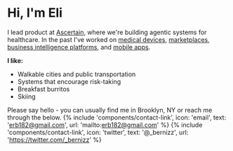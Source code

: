 
# Hi, I'm Eli

I lead product at [Ascertain](https://www.ascertain.com), where we're building agentic systems for healthcare. In the past I've worked on [medical devices](https://optainhealth.com/), [marketplaces](https://torchdental.com/), [business intelligence platforms](https://seatgeek.com/enterprise), and [mobile apps](https://www.forbes.com/sites/annefield/2023/08/09/sallie-mae-buys-key-assets-of-scholarship-app-scholly/).

**I like:**

- Walkable cities and public transportation
- Systems that encourage risk-taking
- Breakfast burritos
- Skiing

Please say hello - you can usually find me in Brooklyn, NY or reach me through the below.
{% include 'components/contact-link',
    icon: 'email',
    text: 'erb182@gmail.com',
    url: 'mailto:erb182@gmail.com'
%}
{% include 'components/contact-link',
    icon: 'twitter',
    text: '@_bernizz',
    url: 'https://twitter.com/_bernizz'
%}
